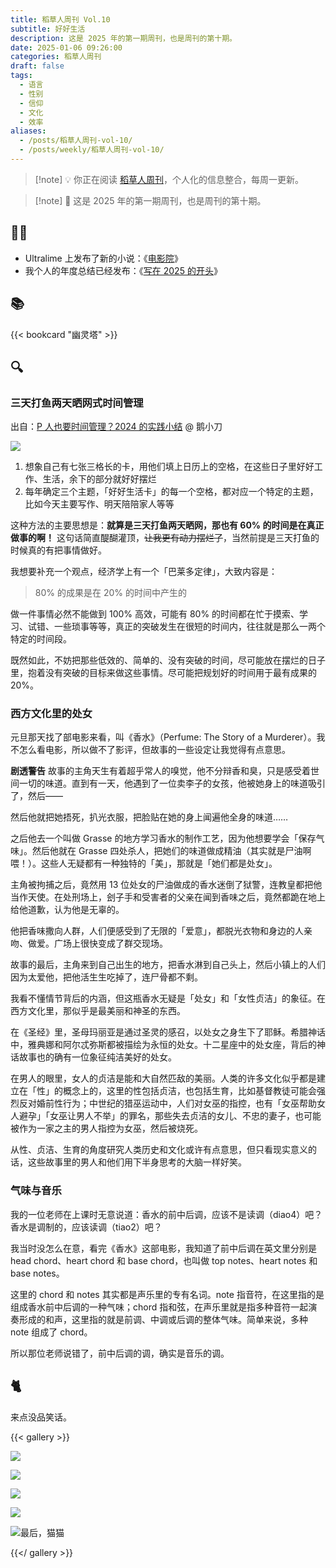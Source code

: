 ```yaml
---
title: 稻草人周刊 Vol.10
subtitle: 好好生活
description: 这是 2025 年的第一期周刊，也是周刊的第十期。
date: 2025-01-06 09:26:00
categories: 稻草人周刊
draft: false
tags:
  - 语言
  - 性别
  - 信仰
  - 文化
  - 效率
aliases:
  - /posts/稻草人周刊-vol-10/
  - /posts/weekly/稻草人周刊-vol-10/
---
```


> [!note] 💡
> 你正在阅读 [稻草人周刊](/categories/稻草人周刊/)，个人化的信息整合，每周一更新。

> [!note] 🎉
> 这是 2025 年的第一期周刊，也是周刊的第十期。

## 🏃‍♂️

- Ultralime 上发布了新的小说：《[电影院](http://www.ultrali.me/posts/20241231-paranoid/)》
- 我个人的年度总结已经发布：《[写在 2025 的开头](/posts/写在2025的开头)》

## 📚

{{< bookcard "幽灵塔" >}}

## 🔍

### 三天打鱼两天晒网式时间管理

出自：[P 人也要时间管理？2024 的实践小结](https://sspai.com/post/95280) @ 鹅小刀

![](https://image.guhub.cn/uPic/2025/01/image-20250106083817545.png)

1. 想象自己有七张三格长的卡，用他们填上日历上的空格，在这些日子里好好工作、生活，余下的部分就好好摆烂
2. 每年确定三个主题，「好好生活卡」的每一个空格，都对应一个特定的主题，比如今天主要写作、明天陪陪家人等等

这种方法的主要思想是：**就算是三天打鱼两天晒网，那也有 60% 的时间是在真正做事的啊！** 这句话简直醍醐灌顶，~~让我更有动力摆烂了~~，当然前提是三天打鱼的时候真的有把事情做好。

我想要补充一个观点，经济学上有一个「巴莱多定律」，大致内容是：

> 80% 的成果是在 20% 的时间中产生的

做一件事情必然不能做到 100% 高效，可能有 80% 的时间都在忙于摸索、学习、试错、一些琐事等等，真正的突破发生在很短的时间内，往往就是那么一两个特定的时间段。

既然如此，不妨把那些低效的、简单的、没有突破的时间，尽可能放在摆烂的日子里，抱着没有突破的目标来做这些事情。尽可能把规划好的时间用于最有成果的 20%。

### 西方文化里的处女

元旦那天找了部电影来看，叫《香水》（Perfume: The Story of a Murderer）。我不怎么看电影，所以做不了影评，但故事的一些设定让我觉得有点意思。

**剧透警告** 故事的主角天生有着超乎常人的嗅觉，他不分辩香和臭，只是感受着世间一切的味道。直到有一天，他遇到了一位卖李子的女孩，他被她身上的味道吸引了，然后——

然后他就把她捂死，扒光衣服，把脸贴在她的身上闻遍他全身的味道……

之后他去一个叫做 Grasse 的地方学习香水的制作工艺，因为他想要学会「保存气味」。然后他就在 Grasse 四处杀人，把她们的味道做成精油（其实就是尸油啊喂！）。这些人无疑都有一种独特的「美」，那就是「她们都是处女」。

主角被拘捕之后，竟然用 13 位处女的尸油做成的香水迷倒了狱警，连教皇都把他当作天使。在处刑场上，刽子手和受害者的父亲在闻到香味之后，竟然都跪在地上给他道歉，认为他是无辜的。

他把香味撒向人群，人们便感受到了无限的「爱意」，都脱光衣物和身边的人亲吻、做爱。广场上很快变成了群交现场。

故事的最后，主角来到自己出生的地方，把香水淋到自己头上，然后小镇上的人们因为太爱他，把他活生生吃掉了，连尸骨都不剩。

我看不懂情节背后的内涵，但这瓶香水无疑是「处女」和「女性贞洁」的象征。在西方文化里，那似乎是最美丽和神圣的东西。

在《圣经》里，圣母玛丽亚是通过圣灵的感召，以处女之身生下了耶稣。希腊神话中，雅典娜和阿尔忒弥斯都被描绘为永恒的处女。十二星座中的处女座，背后的神话故事也的确有一位象征纯洁美好的处女。

在男人的眼里，女人的贞洁是能和大自然匹敌的美丽。人类的许多文化似乎都是建立在「性」的概念上的，这里的性包括贞洁，也包括生育，比如基督教徒可能会强烈反对婚前性行为；中世纪的猎巫运动中，人们对女巫的指控，也有「女巫帮助女人避孕」「女巫让男人不举」的罪名，那些失去贞洁的女儿、不忠的妻子，也可能被作为一家之主的男人指控为女巫，然后被烧死。

从性、贞洁、生育的角度研究人类历史和文化或许有点意思，但只看现实意义的话，这些故事里的男人和他们用下半身思考的大脑一样好笑。

### 气味与音乐

我的一位老师在上课时无意说道：香水的前中后调，应该不是读调（diao4）吧？香水是调制的，应该读调（tiao2）吧？

我当时没怎么在意，看完《香水》这部电影，我知道了前中后调在英文里分别是 head chord、heart chord 和 base chord，也叫做 top notes、heart notes 和 base notes。

这里的 chord 和 notes 其实都是声乐里的专有名词。note 指音符，在这里指的是组成香水前中后调的一种气味；chord 指和弦，在声乐里就是指多种音符一起演奏形成的和声，这里指的就是前调、中调或后调的整体气味。简单来说，多种 note 组成了 chord。

所以那位老师说错了，前中后调的调，确实是音乐的调。

## 🐈

来点没品笑话。

{{< gallery >}}

![](https://image.guhub.cn/uPic/2025/01/IMG_0450.JPG)

![](https://image.guhub.cn/uPic/2025/01/IMG_1164.JPG)

![](https://image.guhub.cn/uPic/2025/01/IMG_1387.JPG)

![](https://image.guhub.cn/uPic/2025/01/IMG_2159.JPG)

![最后，猫猫](https://image.guhub.cn/uPic/2025/01/IMG_1553.JPG "最后，猫猫")

{{</ gallery >}}
